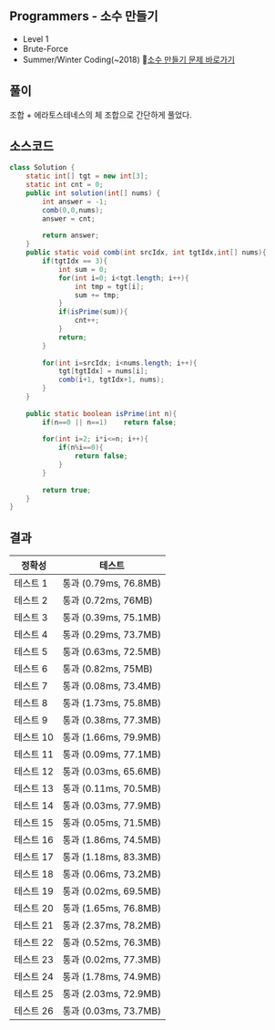## Programmers - 소수 만들기 
- Level 1
- Brute-Force 
- Summer/Winter Coding(~2018)
🔗[소수 만들기 문제 바로가기](https://programmers.co.kr/learn/courses/30/lessons/12977)



## 풀이

조합 + 에라토스테네스의 체 조합으로 간단하게 풀었다.

## 소스코드
~~~java
class Solution {
    static int[] tgt = new int[3];
    static int cnt = 0;
    public int solution(int[] nums) {
        int answer = -1;    
        comb(0,0,nums);
        answer = cnt;
        
        return answer;
    }
    public static void comb(int srcIdx, int tgtIdx,int[] nums){
        if(tgtIdx == 3){
            int sum = 0;
            for(int i=0; i<tgt.length; i++){
                int tmp = tgt[i];
                sum += tmp;
            }
            if(isPrime(sum)){
                cnt++;
            }
            return;
        }
        
        for(int i=srcIdx; i<nums.length; i++){
            tgt[tgtIdx] = nums[i];
            comb(i+1, tgtIdx+1, nums);            
        }
    } 
    
    public static boolean isPrime(int n){
        if(n==0 || n==1)    return false;
        
        for(int i=2; i*i<=n; i++){
            if(n%i==0){
                return false;
            }
        }
        
        return true;
    }
}
~~~

## 결과 

| 정확성  | 테스트 |
|----|----|
|테스트 1 |	통과 (0.79ms, 76.8MB)|
|테스트 2 |	통과 (0.72ms, 76MB)|
|테스트 3 |	통과 (0.39ms, 75.1MB)|
|테스트 4 |	통과 (0.29ms, 73.7MB)|
|테스트 5 |	통과 (0.63ms, 72.5MB)|
|테스트 6 |	통과 (0.82ms, 75MB)|
|테스트 7 |	통과 (0.08ms, 73.4MB)|
|테스트 8 |	통과 (1.73ms, 75.8MB)|
|테스트 9 |	통과 (0.38ms, 77.3MB)|
|테스트 10 |	통과 (1.66ms, 79.9MB)|
|테스트 11 |	통과 (0.09ms, 77.1MB)|
|테스트 12 |	통과 (0.03ms, 65.6MB)|
|테스트 13 |	통과 (0.11ms, 70.5MB)|
|테스트 14 |	통과 (0.03ms, 77.9MB)|
|테스트 15 |	통과 (0.05ms, 71.5MB)|
|테스트 16 |	통과 (1.86ms, 74.5MB)|
|테스트 17 |	통과 (1.18ms, 83.3MB)|
|테스트 18 |	통과 (0.06ms, 73.2MB)|
|테스트 19 |	통과 (0.02ms, 69.5MB)|
|테스트 20 |	통과 (1.65ms, 76.8MB)|
|테스트 21 |	통과 (2.37ms, 78.2MB)|
|테스트 22 |	통과 (0.52ms, 76.3MB)|
|테스트 23 |	통과 (0.02ms, 77.3MB)|
|테스트 24 |	통과 (1.78ms, 74.9MB)|
|테스트 25 |	통과 (2.03ms, 72.9MB)|
|테스트 26 |	통과 (0.03ms, 73.7MB)|